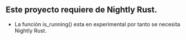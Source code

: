 ## Este proyecto requiere de Nightly Rust.
- La función is_running() esta en experimental por tanto se necesita Nightly Rust.

